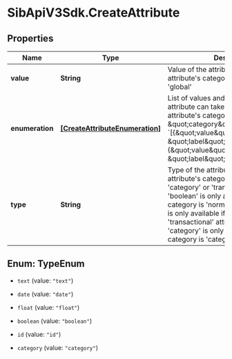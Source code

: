 # SibApiV3Sdk.CreateAttribute

## Properties
Name | Type | Description | Notes
------------ | ------------- | ------------- | -------------
**value** | **String** | Value of the attribute. Use only if the attribute&#39;s category is &#39;calculated&#39; or &#39;global&#39; | [optional] 
**enumeration** | [**[CreateAttributeEnumeration]**](CreateAttributeEnumeration.md) | List of values and labels that the attribute can take. Use only if the attribute&#39;s category is \&quot;category\&quot;. For example, &#x60;[{\&quot;value\&quot;:1, \&quot;label\&quot;:\&quot;male\&quot;}, {\&quot;value\&quot;:2, \&quot;label\&quot;:\&quot;female\&quot;}]&#x60; | [optional] 
**type** | **String** | Type of the attribute. Use only if the attribute&#39;s category is &#39;normal&#39;, &#39;category&#39; or &#39;transactional&#39; ( type &#39;boolean&#39; is only available if the category is &#39;normal&#39; attribute, type &#39;id&#39; is only available if the category is &#39;transactional&#39; attribute &amp; type &#39;category&#39; is only available if the category is &#39;category&#39; attribute ) | [optional] 


<a name="TypeEnum"></a>
## Enum: TypeEnum


* `text` (value: `"text"`)

* `date` (value: `"date"`)

* `float` (value: `"float"`)

* `boolean` (value: `"boolean"`)

* `id` (value: `"id"`)

* `category` (value: `"category"`)




